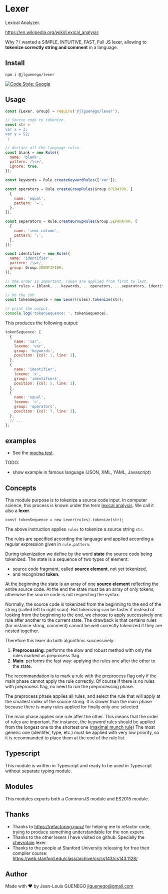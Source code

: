 # Lexer

Lexical Analyzer.

https://en.wikipedia.org/wiki/Lexical_analysis

Why ? I wanted a SIMPLE, INTUITIVE, FAST, Full JS lexer, allowing to **tokenize correctly string and comment** in a language.

## Install

```
npm i @jlguenego/lexer
```

[![Code Style: Google](https://img.shields.io/badge/code%20style-google-blueviolet.svg)](https://github.com/google/gts)

## Usage

```js
const {Lexer, Group} = require('@jlguenego/lexer');

// Source code to tokenize.
const str = `
var x = 3;
var y = 52;
`;

// declare all the language rules.
const blank = new Rule({
  name: 'blank',
  pattern: /\s+/,
  ignore: true,
});

const keywords = Rule.createKeywordRules(['var']);

const operators = Rule.createGroupRules(Group.OPERATOR, [
  {
    name: 'equal',
    pattern: '=',
  },
]);

const separators = Rule.createGroupRules(Group.SEPARATOR, [
  {
    name: 'semi-column',
    pattern: ';',
  },
]);

const identifier = new Rule({
  name: 'identifier',
  pattern: /\w+/,
  group: Group.IDENTIFIER,
});

// the order is important. Token are applied from first to last.
const rules = [blank, ...keywords, ...operators, ...separators, identifier];

// Do the job.
const tokenSequence = new Lexer(rules).tokenize(str);

// print the output.
console.log('tokenSequence: ', tokenSequence);
```

This produces the following output:

```js
tokenSequence: [
  {
    name: 'var',
    lexeme: 'var',
    group: 'keywords',
    position: {col: 1, line: 2},
  },
  {
    name: 'identifier',
    lexeme: 'x',
    group: 'identifiers',
    position: {col: 5, line: 2},
  },
  {
    name: 'equal',
    lexeme: '=',
    group: 'operators',
    position: {col: 7, line: 2},
  },
  // ...
];
```

## examples

- See the [mocha test](./test/).

TODO:

- show example in famous language (JSON, XML, YAML, Javascript)

## Concepts

This module purpose is to tokenize a source code input.
In computer science, this process is known under the term
[lexical analysis](https://en.wikipedia.org/wiki/Lexical_analysis).
We call it also a **lexer**.

`const tokenSequence = new Lexer(rules).tokenize(str);`

The above instruction applies `rules` to tokenize a source string `str`.

The rules are specified according the language and applied according a regular expression given in `rule.pattern`.

During tokenization we define by the word **state** the source code being tokenized.
The state is a sequence of two types of element:

- source code fragment, called **source element**, not yet tokenized,
- and recognized **token**.

At the beginning the state is an array of one **source element** reflecting the entire source code.
At the end the state must be an array of only tokens, otherwise the source code is not respecting the syntax.

Normally, the source code is tokenized from the beginning to the end of the string (called left to right scan).
But tokenizing can be faster if instead of looking from the beginning to the end,
we choose to apply successively one rule after another to the current state.
The drawback is that certains rules (for instance string, comment) cannot be well
correctly tokenized if they are nested together.

Therefore this lexer do both algorithms successively:

1. **Preprocessing**: performs the slow and robust method with only the rules marked as preprocess flag.
2. **Main**: performs the fast way: applying the rules one after the other to the state.

The recommandation is to mark a rule with the preprocess flag only if the
main phase cannot apply the rule correctly. Of course if there is no rules with preprocess flag,
no need to run the preprocessing phase.

The preprocess phase applies all rules, and select the rule that will
apply at the smallest index of the source string.
It is slower than the main phase because there is many rules applied for finally only one selected.

The main phase applies one rule after the other. This means that the order of rules are important.
For instance, the keyword rules should be applied from the longest one to the shortest one ([maximal munch rule](https://en.wikipedia.org/wiki/Maximal_munch))
The most generic one (identifer, type, etc.) must be applied with very low priority,
so it is recommanded to place them at the end of the rule list.

## Typescript

This module is written in Typescript and ready to be used in Typescript without separate typing module.

## Modules

This modules exports both a CommonJS module and ES2015 module.

## Thanks

- Thanks to https://refactoring.guru/ for helping me to refactor code, trying to produce something understandable for the non expert.
- Thanks to the other lexers I have visited on github. Specially the [chevrotain](https://github.com/SAP/chevrotain) lexer.
- Thanks to the people at Stanford University releasing for free their compiler course: https://web.stanford.edu/class/archive/cs/cs143/cs143.1128/

## Author

Made with :heart: by Jean-Louis GUENEGO <jlguenego@gmail.com>
